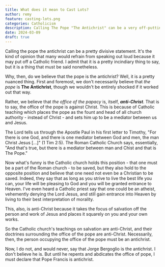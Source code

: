 ```yaml
---
title: What does it mean to Cast Lots?
author: remy
feature: casting-lots.png
categories: Catholicism
description: Calling The Pope "The Antichrist" can be a very off-putting and difficult thing, but there is a reason we Lutherans say it.
date: 2024-03-09
draft: true
---
```


Calling the pope the antichrist can be a pretty divisive statement. It's the kind of opinion that many would refrain from speaking out loud because it may put off a Catholic friend. I admit that it is a pretty incindiary thing to say, but it is a thing that must be said nonetheless. 

Why, then, do we believe that the pope is the antichrist? Well, it is a pretty nuanced thing. First and foremost, we don't necessarily believe that *the pope* is **The Antichrist**, though we wouldn't be entirely shocked if it worked out that way.

Rather, we believe that *the office of the papacy* is, itself, ***anti-Christ***. That is to say, the office of the pope is against Christ. This is because of Catholic teaching which places the pope as the fount and head of all church authority - instead of Christ - and sets him up to be a mediator between us and Jesus. 

The Lord tells us through the Apostle Paul in his first letter to Timothy, "For there is one God, and there is one mediator between God and men, the man Christ Jesus [...]" (1 Tim 2:5). The Roman Catholic Church says, essentially, "And that's true, but there is a mediator between man and Chist and that is The Pope."

Now what's funny is the Catholic church holds this position - that one must be a part of the Roman church - to be saved, but they also hold to the opposite position and believe that one need not even be a Christian to be saved. Indeed, they say that as long as you strive to live the best life you can, your life will be pleasing to God and you will be granted entrance to Heaven. I've even heard a Catholic priest say that one could be an atheist, vehemently denying the Lord Jesus, and still gain entrance into Heaven by living to their best interpretation of morality.

This, also, is anti-Christ because it takes the focus of salvation off the person and work of Jesus and places it squarely on you and your own works. 

So the Catholic church's teachings on salvation are anti-Christ, and their doctrines surrounding the office of the pope are anti-Christ. Necessarily, then, the person occupying the office of the pope must be an antichrist.

Now, I do not, and would never, say that Jorge Bergoglio is the antichrist. I don't believe he is. But until he repents and abdicates the office of pope, I must declare that Pope Francis is antichrist.